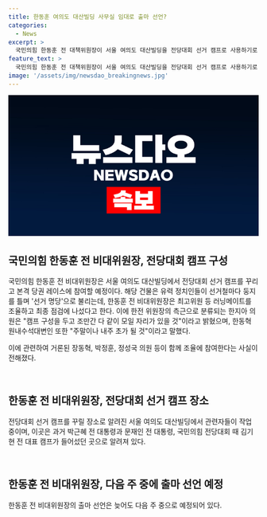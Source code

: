 ```yaml
---
title: 한동훈 여의도 대산빌딩 사무실 임대로 출마 선언?
categories:
  - News
excerpt: >
  국민의힘 한동훈 전 대책위원장이 서울 여의도 대산빌딩을 전당대회 선거 캠프로 사용하기로 결정하며 본격 당권 레이스에 참여한다. 이곳은 유력 정치인들의 선거 명당으로 알려져 있으며, 국민의힘 전당대회 레이스를 함께 할 러닝메이트인 장동혁, 박정훈 의원 등이 거론되고 있다. 한동훈 전 대책위원장은 다음 주 초에 출마 선언할 예정이며, 장동혁 원내수석대변인은 선거 출마 시점을 주말이나 다음 주 초로 예상했다.
feature_text: >
  국민의힘 한동훈 전 대책위원장이 서울 여의도 대산빌딩을 전당대회 선거 캠프로 사용하기로 결정하며 본격 당권 레이스에 참여한다. 이곳은 유력 정치인들의 선거 명당으로 알려져 있으며, 국민의힘 전당대회 레이스를 함께 할 러닝메이트인 장동혁, 박정훈 의원 등이 거론되고 있다. 한동훈 전 대책위원장은 다음 주 초에 출마 선언할 예정이며, 장동혁 원내수석대변인은 선거 출마 시점을 주말이나 다음 주 초로 예상했다.
image: '/assets/img/newsdao_breakingnews.jpg'
---
```


<p><img src="/assets/img/newsdao_breakingnews.jpg" alt="pcversion 속보" /></p>

<h2 data-ke-size="size26">국민의힘 한동훈 전 비대위원장, 전당대회 캠프 구성</h2>

<p>국민의힘 한동훈 전 비대위원장은 서울 여의도 대산빌딩에서 전당대회 선거 캠프를 꾸리고 본격 당권 레이스에 참여할 예정이다. 해당 건물은 유력 정치인들이 선거철마다 둥지를 틀며 '선거 명당'으로 불리는데, 한동훈 전 비대위원장은 최고위원 등 러닝메이트를 조율하고 최종 점검에 나섰다고 한다. 이에 한전 위원장의 측근으로 분류되는 한지아 의원은 "캠프 구성을 두고 조만간 다 같이 모일 자리가 있을 것"이라고 밝혔으며, 한동혁 원내수석대변인 또한 "주말이나 내주 초가 될 것"이라고 말했다. </p>

<p>이에 관련하여 거론된 장동혁, 박정훈, 정성국 의원 등이 함께 조율에 참여한다는 사실이 전해졌다. </p>

<p data-ke-size="size16">&nbsp;</p>

<h2 data-ke-size="size24">한동훈 전 비대위원장, 전당대회 선거 캠프 장소</h2>

<p>전당대회 선거 캠프를 꾸릴 장소로 알려진 서울 여의도 대산빌딩에서 관련자들이 작업 중이며, 이곳은 과거 박근혜 전 대통령과 문재인 전 대통령, 국민의힘 전당대회 때 김기현 전 대표 캠프가 들어섰던 곳으로 알려져 있다.</p>

<p data-ke-size="size16">&nbsp;</p>

<h2 data-ke-size="size24">한동훈 전 비대위원장, 다음 주 중에 출마 선언 예정</h2>

<p>한동훈 전 비대위원장의 출마 선언은 늦어도 다음 주 중으로 예정되어 있다.</p>

<p data-ke-size="size16">&nbsp;</p>

